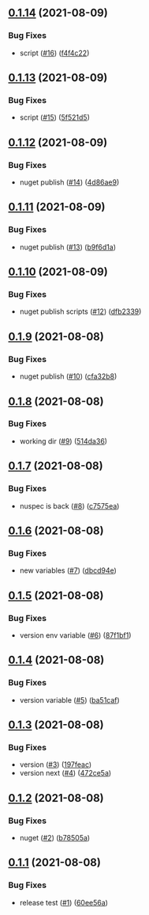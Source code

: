 ## [0.1.14](https://github.com/EncyclopediaGalactica/Guards/compare/0.1.13...0.1.14) (2021-08-09)


### Bug Fixes

* script ([#16](https://github.com/EncyclopediaGalactica/Guards/issues/16)) ([f4f4c22](https://github.com/EncyclopediaGalactica/Guards/commit/f4f4c22bb79c01509e647dafdff25b14124f3211))

## [0.1.13](https://github.com/EncyclopediaGalactica/Guards/compare/0.1.12...0.1.13) (2021-08-09)


### Bug Fixes

* script ([#15](https://github.com/EncyclopediaGalactica/Guards/issues/15)) ([5f521d5](https://github.com/EncyclopediaGalactica/Guards/commit/5f521d5209b6c82332e0cc87afea1ea803624e07))

## [0.1.12](https://github.com/EncyclopediaGalactica/Guards/compare/0.1.11...0.1.12) (2021-08-09)


### Bug Fixes

* nuget publish ([#14](https://github.com/EncyclopediaGalactica/Guards/issues/14)) ([4d86ae9](https://github.com/EncyclopediaGalactica/Guards/commit/4d86ae9ee8728a3fa445277582517ea00a8d1e3d))

## [0.1.11](https://github.com/EncyclopediaGalactica/Guards/compare/0.1.10...0.1.11) (2021-08-09)


### Bug Fixes

* nuget publish ([#13](https://github.com/EncyclopediaGalactica/Guards/issues/13)) ([b9f6d1a](https://github.com/EncyclopediaGalactica/Guards/commit/b9f6d1aead32b963093f149b1b16031ebdfccb7b))

## [0.1.10](https://github.com/EncyclopediaGalactica/Guards/compare/0.1.9...0.1.10) (2021-08-09)


### Bug Fixes

* nuget publish scripts ([#12](https://github.com/EncyclopediaGalactica/Guards/issues/12)) ([dfb2339](https://github.com/EncyclopediaGalactica/Guards/commit/dfb2339244c10a425c6f32ca0bd17e6a0c2dea70))

## [0.1.9](https://github.com/EncyclopediaGalactica/Guards/compare/0.1.8...0.1.9) (2021-08-08)


### Bug Fixes

* nuget publish ([#10](https://github.com/EncyclopediaGalactica/Guards/issues/10)) ([cfa32b8](https://github.com/EncyclopediaGalactica/Guards/commit/cfa32b8d6b78a813b7a868b6df866eb7cc8df5d3))

## [0.1.8](https://github.com/EncyclopediaGalactica/Guards/compare/0.1.7...0.1.8) (2021-08-08)


### Bug Fixes

* working dir ([#9](https://github.com/EncyclopediaGalactica/Guards/issues/9)) ([514da36](https://github.com/EncyclopediaGalactica/Guards/commit/514da36ffd83ecb36c43c8c525ec1893e2723654))

## [0.1.7](https://github.com/EncyclopediaGalactica/Guards/compare/0.1.6...0.1.7) (2021-08-08)


### Bug Fixes

* nuspec is back ([#8](https://github.com/EncyclopediaGalactica/Guards/issues/8)) ([c7575ea](https://github.com/EncyclopediaGalactica/Guards/commit/c7575ea8e2bb3574f617a2c0c4d6879dc316b4e6))

## [0.1.6](https://github.com/EncyclopediaGalactica/Guards/compare/0.1.5...0.1.6) (2021-08-08)


### Bug Fixes

* new variables ([#7](https://github.com/EncyclopediaGalactica/Guards/issues/7)) ([dbcd94e](https://github.com/EncyclopediaGalactica/Guards/commit/dbcd94e7b7f383a2a9fe2f975a7a7d36f4234bcb))

## [0.1.5](https://github.com/EncyclopediaGalactica/Guards/compare/0.1.4...0.1.5) (2021-08-08)


### Bug Fixes

* version env variable ([#6](https://github.com/EncyclopediaGalactica/Guards/issues/6)) ([87f1bf1](https://github.com/EncyclopediaGalactica/Guards/commit/87f1bf1b79ad0bc7bae21da5cb002555ab04084a))

## [0.1.4](https://github.com/EncyclopediaGalactica/Guards/compare/0.1.3...0.1.4) (2021-08-08)


### Bug Fixes

* version variable ([#5](https://github.com/EncyclopediaGalactica/Guards/issues/5)) ([ba51caf](https://github.com/EncyclopediaGalactica/Guards/commit/ba51caf0048a6c2165a09064a4570633abdf2858))

## [0.1.3](https://github.com/EncyclopediaGalactica/Guards/compare/0.1.2...0.1.3) (2021-08-08)


### Bug Fixes

* version ([#3](https://github.com/EncyclopediaGalactica/Guards/issues/3)) ([197feac](https://github.com/EncyclopediaGalactica/Guards/commit/197feacba6843de0802ca55dc84b6e02fc611a22))
* version next ([#4](https://github.com/EncyclopediaGalactica/Guards/issues/4)) ([472ce5a](https://github.com/EncyclopediaGalactica/Guards/commit/472ce5ac14db7440158dc795c9f5f36ecf6a6f8c))

## [0.1.2](https://github.com/EncyclopediaGalactica/Guards/compare/0.1.1...0.1.2) (2021-08-08)


### Bug Fixes

* nuget ([#2](https://github.com/EncyclopediaGalactica/Guards/issues/2)) ([b78505a](https://github.com/EncyclopediaGalactica/Guards/commit/b78505a04ab3025b4e1c73b05405e3f8f7ed61ca))

## [0.1.1](https://github.com/EncyclopediaGalactica/Guards/compare/0.1.0...0.1.1) (2021-08-08)


### Bug Fixes

* release test ([#1](https://github.com/EncyclopediaGalactica/Guards/issues/1)) ([60ee56a](https://github.com/EncyclopediaGalactica/Guards/commit/60ee56abfe499ac1b8da9f345f30485521f014cb))
